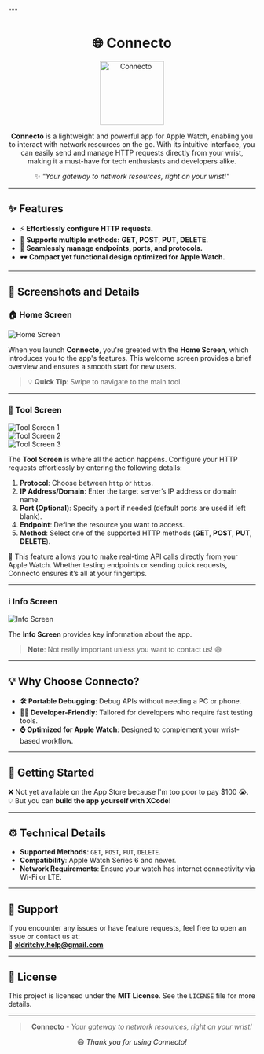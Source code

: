 """
<div align="center">

# **🌐 Connecto**  

<img src="https://github.com/wfxey/wfxey/blob/main/6.png?raw=true" alt="Connecto" width="130">

**Connecto** is a lightweight and powerful app for Apple Watch, enabling you to interact with network resources on the go. With its intuitive interface, you can easily send and manage HTTP requests directly from your wrist, making it a must-have for tech enthusiasts and developers alike.  

✨ _"Your gateway to network resources, right on your wrist!"_

</div>

---

## **✨ Features**
- ⚡ **Effortlessly configure HTTP requests.**  
- 🔄 **Supports multiple methods:** **GET**, **POST**, **PUT**, **DELETE**.  
- 🔌 **Seamlessly manage endpoints, ports, and protocols.**  
- 🕶️ **Compact yet functional design optimized for Apple Watch.**

---

## **📸 Screenshots and Details**

### **🏠 Home Screen**
![Home Screen](https://github.com/wfxey/wfxey/blob/main/5.png?raw=true)  

When you launch **Connecto**, you're greeted with the **Home Screen**, which introduces you to the app's features. This welcome screen provides a brief overview and ensures a smooth start for new users.  
> 💡 **Quick Tip**: Swipe to navigate to the main tool.

---

### **🔧 Tool Screen**
![Tool Screen 1](https://github.com/wfxey/wfxey/blob/main/3.png?raw=true)  
![Tool Screen 2](https://github.com/wfxey/wfxey/blob/main/4.png?raw=true)  
![Tool Screen 3](https://github.com/wfxey/wfxey/blob/main/2.png?raw=true)  

The **Tool Screen** is where all the action happens. Configure your HTTP requests effortlessly by entering the following details:

1. **Protocol**: Choose between `http` or `https`.  
2. **IP Address/Domain**: Enter the target server’s IP address or domain name.  
3. **Port (Optional)**: Specify a port if needed (default ports are used if left blank).  
4. **Endpoint**: Define the resource you want to access.  
5. **Method**: Select one of the supported HTTP methods (**GET**, **POST**, **PUT**, **DELETE**).  

🎯 This feature allows you to make real-time API calls directly from your Apple Watch. Whether testing endpoints or sending quick requests, Connecto ensures it’s all at your fingertips.  

---

### **ℹ️ Info Screen**
![Info Screen](https://github.com/wfxey/wfxey/blob/main/1.png?raw=true)  

The **Info Screen** provides key information about the app.  
> **Note**: Not really important unless you want to contact us! 😅

---

## **💡 Why Choose Connecto?**
- **🛠️ Portable Debugging**: Debug APIs without needing a PC or phone.  
- **👨‍💻 Developer-Friendly**: Tailored for developers who require fast testing tools.  
- **⌚ Optimized for Apple Watch**: Designed to complement your wrist-based workflow.  

---

## **🚀 Getting Started**

❌ Not yet available on the App Store because I'm too poor to pay $100 😭.  
💡 But you can **build the app yourself with XCode**!  

---

## **⚙️ Technical Details**
- **Supported Methods**: `GET`, `POST`, `PUT`, `DELETE`.  
- **Compatibility**: Apple Watch Series 6 and newer.  
- **Network Requirements**: Ensure your watch has internet connectivity via Wi-Fi or LTE.  

---

## **📩 Support**
If you encounter any issues or have feature requests, feel free to open an issue or contact us at:  
📧 **eldritchy.help@gmail.com**  

---

## **📜 License**
This project is licensed under the **MIT License**. See the `LICENSE` file for more details.

---

<div align="center">

> **Connecto** - _Your gateway to network resources, right on your wrist!_  

😄 _Thank you for using Connecto!_

</div>
